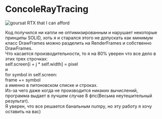 # ConcoleRayTracing
![goursat](https://user-images.githubusercontent.com/95490512/199304113-1ba1afa2-599d-4413-9f5c-e42571aeacc6.png)
 RTX that I can afford

Код получился ни капли не оптимизированным и нарушает некоторые принципы SOLID, хоть я и старался этого не допускать как минимум класс DrawFrames можно разделить на RenderFrames и собственно DrawFrames.<br>
Что касается производительности, то я на 80% уверен что все дело в этих трех строчках:<br>
self.screen[i + j * self.width] = pixel<br>
и <br>
for symbol in self.screen:<br>
   frame += symbol<br>
а именно в питоновском списке и строках.<br>
Из-за чего даже когда не производится никаких вычислений, программа выдает в лучшем случае 8 фпс(Весьма неутешительный результат).<br>
Я уверен, что все решается банальным numpy, но эту работу я хочу оставить на вас)
